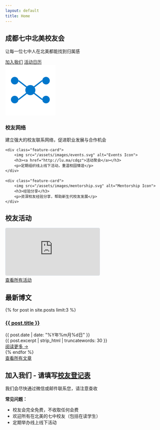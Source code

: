 ```yaml
---
layout: default
title: Home
---
```


<section class="hero">
    <h1>成都七中北美校友会</h1>
    <p>让每一位七中人在北美都能找到归属感</p>
    <a href="#join" class="cta-button">加入我们</a>
    <a href="http://lu.ma/cdqz" class="cta-button">活动日历</a>

</section>

<div class="features">
    <div class="feature-card">
        <img src="/assets/images/network.svg" alt="Network Icon">
        <h3>校友网络</h3>
        <p>建立强大的校友联系网络，促进职业发展与合作机会</p>
    </div>
    
    <div class="feature-card">
        <img src="/assets/images/events.svg" alt="Events Icon">
        <h3><a href="http://lu.ma/cdqz">活动聚会</a></h3>
        <p>定期组织线上线下活动，重温校园情谊</p>
    </div>
    
    <div class="feature-card">
        <img src="/assets/images/mentorship.svg" alt="Mentorship Icon">
        <h3>经验分享</h3>
        <p>资深校友经验分享，帮助新生代校友发展</p>
    </div>
</div>


<section class="recent-posts">
    <div class="container">
        <h2>校友活动</h2>
        <div class="posts-grid">
            <iframe
              src="https://lu.ma/embed/calendar/cal-T6Ukwd9haQqyPCA/events"
              frameborder="0"
              style="border: 1px solid #bfcbda88; border-radius: 4px;"
              allowfullscreen=""
              aria-hidden="false"
              tabindex="0"
            ></iframe>
        </div>
        <div class="view-all">
            <a href="http://lu.ma/cdqz" class="cta-button-secondary">查看所有活动</a>
        </div>
    </div>
</section>


<section class="recent-posts">
    <div class="container">
        <h2>最新博文</h2>
        <div class="posts-grid">
            {% for post in site.posts limit:3 %}
            <div class="post-card">
                <h3><a href="{{ post.url | relative_url }}">{{ post.title }}</a></h3>
                <div class="post-date">{{ post.date | date: "%Y年%m月%d日" }}</div>
                <div class="post-excerpt">
                    {{ post.excerpt | strip_html | truncatewords: 30 }}
                </div>
                <a href="{{ post.url | relative_url }}" class="read-more">阅读更多 →</a>
            </div>
            {% endfor %}
        </div>
        <div class="view-all">
            <a href="/blog" class="cta-button-secondary">查看所有文章</a>
        </div>
    </div>
</section>

<section id="join" class="join-section">
    <div class="container">
        <h2>加入我们 - 请填写<a href="https://forms.gle/6FrMWwHEKqK4EcJn9" target="_blank">校友登记表</a></h2>
        <div class="join-content">
            <div class="join-grid">
                <div class="contact-card">
                    <p class="note">我们会尽快通过微信或邮件联系您，请注意查收</p>
                    <div class="faq-mini">
                        <p><strong>常见问题：</strong></p>
                        <ul>
                            <li>校友会完全免费，不收取任何会费</li>
                            <li>欢迎所有在北美的七中校友（包括在读学生）</li>
                            <li>定期举办线上线下活动</li>
                        </ul>
                    </div>
                </div>
            </div>
        </div>
    </div>
</section> 
